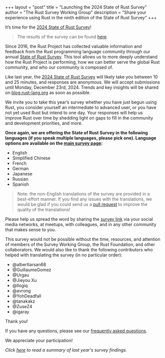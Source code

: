 +++
layout = "post"
title = "Launching the 2024 State of Rust Survey"
author = "The Rust Survey Working Group"
description = "Share your experience using Rust in the ninth edition of the State of Rust Survey"
+++

It’s time for the [2024 State of Rust Survey][survey-link]!

> The results of the survey can be found [here](https://blog.rust-lang.org/2025/02/13/2024-State-Of-Rust-Survey-results.html).

Since 2016, the Rust Project has collected valuable information and feedback from the Rust programming language community through our annual [State of Rust Survey][survey-link]. This tool allows us to more deeply understand how the Rust Project is performing, how we can better serve the global Rust community, and who our community is composed of.

Like last year, the [2024 State of Rust Survey][survey-link] will likely take you between 10 and 25 minutes, and responses are anonymous. We will accept submissions until Monday, December 23rd, 2024. Trends and key insights will be shared on [blog.rust-lang.org](https://blog.rust-lang.org) as soon as possible.

We invite you to take this year’s survey whether you have just begun using Rust, you consider yourself an intermediate to advanced user, or you have not yet used Rust but intend to one day. Your responses will help us improve Rust over time by shedding light on gaps to fill in the community and development priorities, and more.

**Once again, we are offering the State of Rust Survey in the following languages (if you speak multiple languages, please pick one). Language options are available on the [main survey page][survey-link]:**
- English
- Simplified Chinese
- French
- German
- Japanese
- Russian
- Spanish

> Note: the non-English translations of the survey are provided in a best-effort manner. If you find any issues with the
> translations, we would be glad if you could send us a [pull request](https://github.com/rust-lang/surveys/tree/main/surveys/2024-annual-survey/translations) to improve the quality of the translations!

Please help us spread the word by sharing the [survey link][survey-link] via your social media networks, at meetups, with colleagues, and in any other community that makes sense to you.

This survey would not be possible without the time, resources, and attention of members of the Survey Working Group, the Rust Foundation, and other collaborators. We would also like to thank the following contributors who helped with translating the survey (in no particular order):

- @albertlarsan68
- @GuillaumeGomez
- @Urgau
- @Jieyou Xu
- @llogiq
- @avrong
- @YohDeadfall
- @tanakakz
- @ZuseZ4
- @igaray

Thank you!

If you have any questions, please see our [frequently asked questions](https://github.com/rust-lang/surveys/blob/main/documents/Community-Survey-FAQ.md).

We appreciate your participation!

_Click [here][last-survey-link] to read a summary of last year's survey findings._

[survey-link]: https://www.surveyhero.com/c/rust-annual-survey-2024
[last-survey-link]: https://blog.rust-lang.org/2024/02/19/2023-Rust-Annual-Survey-2023-results.html
